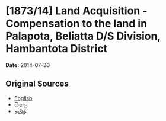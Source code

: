 # [1873/14] Land Acquisition - Compensation to the land in Palapota, Beliatta D/S Division, Hambantota District

**Date:** 2014-07-30

## Original Sources

- [English](https://documents.gov.lk/view/extra-gazettes/2014/7/1873-14_E.pdf)
- [සිංහල](https://documents.gov.lk/view/extra-gazettes/2014/7/1873-14_S.pdf)
- [தமிழ்](https://documents.gov.lk/view/extra-gazettes/2014/7/1873-14_T.pdf)
